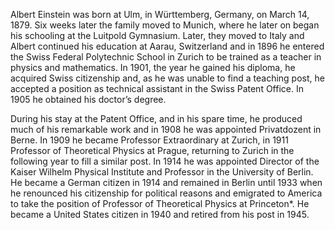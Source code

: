 Albert Einstein was born at Ulm, in Württemberg, Germany, on March 14, 1879. Six weeks later the family moved to Munich, where he later on began his schooling at the Luitpold Gymnasium. Later, they moved to Italy and Albert continued his education at Aarau, Switzerland and in 1896 he entered the Swiss Federal Polytechnic School in Zurich to be trained as a teacher in physics and mathematics. In 1901, the year he gained his diploma, he acquired Swiss citizenship and, as he was unable to find a teaching post, he accepted a position as technical assistant in the Swiss Patent Office. In 1905 he obtained his doctor’s degree.

During his stay at the Patent Office, and in his spare time, he produced much of his remarkable work and in 1908 he was appointed Privatdozent in Berne. In 1909 he became Professor Extraordinary at Zurich, in 1911 Professor of Theoretical Physics at Prague, returning to Zurich in the following year to fill a similar post. In 1914 he was appointed Director of the Kaiser Wilhelm Physical Institute and Professor in the University of Berlin. He became a German citizen in 1914 and remained in Berlin until 1933 when he renounced his citizenship for political reasons and emigrated to America to take the position of Professor of Theoretical Physics at Princeton\*. He became a United States citizen in 1940 and retired from his post in 1945.
